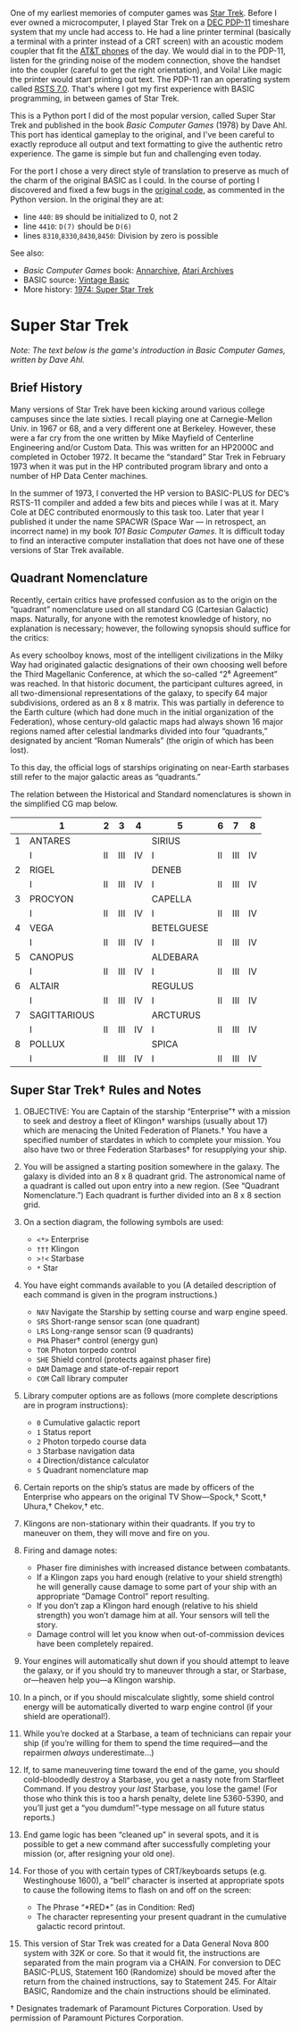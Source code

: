 One of my earliest memories of computer games was [Star Trek](https://en.wikipedia.org/wiki/Star_Trek_(1971_video_game)). Before I ever owned a microcomputer, I played Star Trek on a [DEC PDP-11](https://en.wikipedia.org/wiki/PDP-11) timeshare system that my uncle had access to. He had a line printer terminal (basically a terminal with a printer instead of a CRT screen) with an acoustic modem coupler that fit the [AT&T phones](https://en.wikipedia.org/wiki/Princess_telephone) of the day. We would dial in to the PDP-11, listen for the grinding noise of the modem connection, shove the handset into the coupler (careful to get the right orientation), and Voila! Like magic the printer would start printing out text. The PDP-11 ran an operating system called [RSTS 7.0](https://en.wikipedia.org/wiki/RSTS/E). That's where I got my first experience with BASIC programming, in between games of Star Trek.

This is a Python port I did of the most popular version, called Super Star Trek and published in the book _Basic Computer Games_ (1978) by Dave Ahl. This port has identical gameplay to the original, and I've been careful to exactly reproduce all output and text formatting to give the authentic retro experience. The game is simple but fun and challenging even today.

For the port I chose a very direct style of translation to preserve as much of the charm of the original BASIC as I could. In the course of porting I discovered and fixed a few bugs in the [original code](orig/superstartrek.bas), as commented in the Python version. In the original they are at:
- line `440`: `B9` should be initialized to 0, not 2
- line `4410`: `D(7)` should be `D(6)`
- lines `8310`,`8330`,`8430`,`8450`: Division by zero is possible

See also:
- _Basic Computer Games_ book: [Annarchive](https://annarchive.com/files/Basic_Computer_Games_Microcomputer_Edition.pdf#page=172), [Atari Archives](https://www.atariarchives.org/basicgames/showpage.php?page=157)
- BASIC source: [Vintage Basic](http://www.vintage-basic.net/games.html)
- More history: [1974: Super Star Trek](https://if50.substack.com/p/1974-super-star-trek)

# Super Star Trek

_Note: The text below is the game's introduction in _Basic Computer Games_, written by Dave Ahl._

## Brief History
Many versions of Star Trek have been kicking around various college campuses since the late sixties. I recall playing one at Carnegie-Mellon Univ. in 1967 or 68, and a very different one at Berkeley. However, these were a far cry from the one written by Mike Mayfield of Centerline Engineering and/or Custom Data. This was written for an HP2000C and completed in October 1972. It became the “standard” Star Trek in February 1973 when it was put in the HP contributed program library and onto a number of HP Data Center machines.

In the summer of 1973, I converted the HP version to BASIC-PLUS for DEC’s RSTS-11 compiler and added a few bits and pieces while I was at it. Mary Cole at DEC contributed enormously to this task too. Later that year I published it under the name SPACWR (Space War — in retrospect, an incorrect name) in my book _101 Basic Computer Games_. It is difficult today to find an interactive computer installation that does not have one of these versions of Star Trek available.

## Quadrant Nomenclature
Recently, certain critics have professed confusion as to the origin on the “quadrant” nomenclature used on all standard CG (Cartesian Galactic) maps. Naturally, for anyone with the remotest knowledge of history, no explanation is necessary; however, the following synopsis should suffice for the critics:

As every schoolboy knows, most of the intelligent civilizations in the Milky Way had originated galactic designations of their own choosing well before the Third Magellanic Conference, at which the so-called “2⁶ Agreement” was reached. In that historic document, the participant cultures agreed, in all two-dimensional representations of the galaxy, to specify 64 major subdivisions, ordered as an 8 x 8 matrix. This was partially in deference to the Earth culture (which had done much in the initial organization of the Federation), whose century-old galactic maps had always shown 16 major regions named after celestial landmarks divided into four “quadrants,” designated by ancient “Roman Numerals” (the origin of which has been lost).

To this day, the official logs of starships originating on near-Earth starbases still refer to the major galactic areas as “quadrants.”

The relation between the Historical and Standard nomenclatures is shown in the simplified CG map below.

|   | 1            | 2  | 3   | 4  | 5          | 6  | 7   | 8  |
|---|--------------|----|-----|----|------------|----|-----|----|
| 1 |    ANTARES   |    |     |    |   SIRIUS   |    |     |    |
|   | I            | II | III | IV | I          | II | III | IV |
| 2 |     RIGEL    |    |     |    |    DENEB   |    |     |    |
|   | I            | II | III | IV | I          | II | III | IV |
| 3 |    PROCYON   |    |     |    |   CAPELLA  |    |     |    |
|   | I            | II | III | IV | I          | II | III | IV |
| 4 | VEGA         |    |     |    | BETELGUESE |    |     |    |
|   | I            | II | III | IV | I          | II | III | IV |
| 5 |    CANOPUS   |    |     |    |  ALDEBARA  |    |     |    |
|   | I            | II | III | IV | I          | II | III | IV |
| 6 |    ALTAIR    |    |     |    |   REGULUS  |    |     |    |
|   | I            | II | III | IV | I          | II | III | IV |
| 7 | SAGITTARIOUS |    |     |    |  ARCTURUS  |    |     |    |
|   | I            | II | III | IV | I          | II | III | IV |
| 8 |    POLLUX    |    |     |    |    SPICA   |    |     |    |
|   | I            | II | III | IV | I          | II | III | IV |

## Super Star Trek† Rules and Notes

1. OBJECTIVE: You are Captain of the starship “Enterprise”† with a mission to seek and destroy a fleet of Klingon† warships (usually about 17) which are menacing the United Federation of Planets.† You have a specified number of stardates in which to complete your mission. You also have two or three Federation Starbases† for resupplying your ship.

2. You will be assigned a starting position somewhere in the galaxy. The galaxy is divided into an 8 x 8 quadrant grid. The astronomical name of a quadrant is called out upon entry into a new region. (See “Quadrant Nomenclature.”) Each quadrant is further divided into an 8 x 8 section grid.

3. On a section diagram, the following symbols are used:
    - `<*>` Enterprise
    - `†††` Klingon
    - `>!<` Starbase
    - `*`   Star

4. You have eight commands available to you (A detailed description of each command is given in the program instructions.)
    - `NAV` Navigate the Starship by setting course and warp engine speed.
    - `SRS` Short-range sensor scan (one quadrant)
    - `LRS` Long-range sensor scan (9 quadrants)
    - `PHA` Phaser† control (energy gun)
    - `TOR` Photon torpedo control
    - `SHE` Shield control (protects against phaser fire)
    - `DAM` Damage and state-of-repair report
    - `COM` Call library computer

5. Library computer options are as follows (more complete descriptions are in program instructions):
    - `0` Cumulative galactic report
    - `1` Status report
    - `2` Photon torpedo course data
    - `3` Starbase navigation data
    - `4` Direction/distance calculator
    - `5` Quadrant nomenclature map

6. Certain reports on the ship’s status are made by officers of the Enterprise who appears on the original TV Show—Spock,† Scott,† Uhura,† Chekov,† etc.

7. Klingons are non-stationary within their quadrants. If you try to maneuver on them, they will move and fire on you.

8. Firing and damage notes:
    - Phaser fire diminishes with increased distance between combatants.
    - If a Klingon zaps you hard enough (relative to your shield strength) he will generally cause damage to some part of your ship with an appropriate “Damage Control” report resulting.
    - If you don’t zap a Klingon hard enough (relative to his shield strength) you won’t damage him at all. Your sensors will tell the story.
    - Damage control will let you know when out-of-commission devices have been completely repaired.

9. Your engines will automatically shut down if you should attempt to leave the galaxy, or if you should try to maneuver through a star, or Starbase, or—heaven help you—a Klingon warship.

10. In a pinch, or if you should miscalculate slightly, some shield control energy will be automatically diverted to warp engine control (if your shield are operational!).

11. While you’re docked at a Starbase, a team of technicians can repair your ship (if you’re willing for them to spend the time required—and the repairmen _always_ underestimate…)

12. If, to same maneuvering time toward the end of the game, you should cold-bloodedly destroy a Starbase, you get a nasty note from Starfleet Command. If you destroy your _last_ Starbase, you lose the game! (For those who think this is too a harsh penalty, delete line 5360-5390, and you’ll just get a “you dumdum!”-type message on all future status reports.)

13. End game logic has been “cleaned up” in several spots, and it is possible to get a new command after successfully completing your mission (or, after resigning your old one).

14. For those of you with certain types of CRT/keyboards setups (e.g. Westinghouse 1600), a “bell” character is inserted at appropriate spots to cause the following items to flash on and off on the screen:
    - The Phrase “\*RED\*” (as in Condition: Red)
    - The character representing your present quadrant in the cumulative galactic record printout.

15. This version of Star Trek was created for a Data General Nova 800 system with 32K or core. So that it would fit, the instructions are separated from the main program via a CHAIN. For conversion to DEC BASIC-PLUS, Statement 160 (Randomize) should be moved after the return from the chained instructions, say to Statement 245. For Altair BASIC, Randomize and the chain instructions should be eliminated.

† Designates trademark of Paramount Pictures Corporation. Used by permission of Paramount Pictures Corporation.
